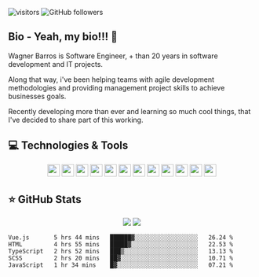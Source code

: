  ![visitors](https://visitor-badge.glitch.me/badge?page_id=wagnerbsjunior.visitor-badge)
![GitHub followers](https://img.shields.io/github/followers/wagnerbsjunior?style=social)

## Bio - Yeah, my bio!!! 👋
Wagner Barros is Software Engineer, + than 20 years in software development and IT projects.

Along that way, i've been helping teams with agile development methodologies and providing management project skills to achieve businesses goals.

Recently developing more than ever and learning so much cool things, that I've decided to share part of this working.

## 💻 Technologies & Tools

<p align="center">

<img src="https://img.shields.io/badge/javascript-%23F7DF1E.svg?&style=for-the-badge&logo=javascript&logoColor=black" height="25"/>
<img src="https://img.shields.io/badge/typescript%20-%23007ACC.svg?&style=for-the-badge&logo=typescript&logoColor=white" height="25"/>
<img src="https://img.shields.io/badge/node.js%20-%2343853D.svg?&style=for-the-badge&logo=node.js&logoColor=white" height="25"/>
<img src="https://img.shields.io/badge/vuejs%20-%2335495e.svg?&style=for-the-badge&logo=vue.js&logoColor=%234FC08D" height="25"/>
<img src="https://img.shields.io/badge/react%20-%2320232a.svg?&style=for-the-badge&logo=react&logoColor=%2361DAFB" height="25"/>
<img src="https://img.shields.io/badge/angular%20-%23DD0031.svg?&style=for-the-badge&logo=angular&logoColor=white" height="25"/>
<img src="https://img.shields.io/badge/bootstrap%20-%23563D7C.svg?&style=for-the-badge&logo=bootstrap&logoColor=white" height="25"/>
<img src="https://img.shields.io/badge/postgres-%23316192.svg?&style=for-the-badge&logo=postgresql&logoColor=white" height="25"/>
<img src="https://img.shields.io/badge/-npm-CB3837?style=flat-square&logo=npm" height="25"/>
<img src="https://img.shields.io/badge/-GitHub-181717?style=flat-square&logo=github" height="25"/>
<img src="https://img.shields.io/badge/dotnet-net%23239120.svg?color=5C2D91&style=for-the-badge&logo=.net&logoColor=white" height="25"/>
<img src="https://img.shields.io/badge/c%23%20-%23239120.svg?&style=for-the-badge&logo=c-sharp&logoColor=white" height="25"/>

</p>

## ⭐ GitHub Stats

<p align = "center">
  <img src = "https://github-readme-stats.vercel.app/api?username=wagnerbsjunior&show_icons=true&theme=tokyonight&line_height=27">
  <img src = "https://github-readme-stats.vercel.app/api/top-langs/?username=wagnerbsjunior&hide=css,java,html&theme=tokyonight">
</p>

<!--START_SECTION:waka-->
```text
Vue.js       5 hrs 44 mins   ██████▓░░░░░░░░░░░░░░░░░░   26.24 % 
HTML         4 hrs 55 mins   █████▓░░░░░░░░░░░░░░░░░░░   22.53 % 
TypeScript   2 hrs 52 mins   ███▒░░░░░░░░░░░░░░░░░░░░░   13.13 % 
SCSS         2 hrs 20 mins   ██▓░░░░░░░░░░░░░░░░░░░░░░   10.71 % 
JavaScript   1 hr 34 mins    █▓░░░░░░░░░░░░░░░░░░░░░░░   07.21 % 
```
<!--END_SECTION:waka-->

<!--
**wagnerbsjunior/wagnerbsjunior** is a ✨ _special_ ✨ repository because its `README.md` (this file) appears on your GitHub profile.

Here are some ideas to get you started:

- 🔭 I’m currently working on ...
- 🌱 I’m currently learning ...
- 👯 I’m looking to collaborate on ...
- 🤔 I’m looking for help with ...
- 💬 Ask me about ...
- 📫 How to reach me: ...
- 😄 Pronouns: ...
- ⚡ Fun fact: ...
-->
